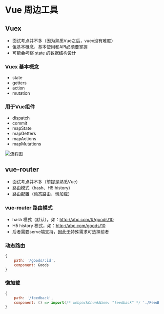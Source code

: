 # Vue 周边工具

## Vuex
- 面试考点并不多（因为熟悉Vue之后，vuex没有难度）
- 但基本概念、基本使用和API必须要掌握
- 可能会考察 state 的数据结构设计

### Vuex 基本概念
- state
- getters
- action
- mutation

### 用于Vue组件
- dispatch
- commit
- mapState
- mapGetters
- mapActions
- mapMutations

![流程图](https://vuex.vuejs.org/vuex.png)

## vue-router
- 面试考点并不多（前提是熟悉Vue）
- 路由模式（hash、H5 history）
- 路由配置（动态路由、懒加载）

### vue-router 路由模式
- hash 模式（默认），如：http://abc.com/#/goods/10
- H5 history 模式，如：http://abc.com/goods/10
- 后者需要serve端支持，因此无特殊需求可选择前者

### 动态路由
```javascript
{
    path: '/goods/:id',
    component: Goods
}
```

### 懒加载
```javascript
{
    path: '/feedback',
    component: () => import(/* webpackChunkName: "feedback" */ './FeedBack')
}
```


